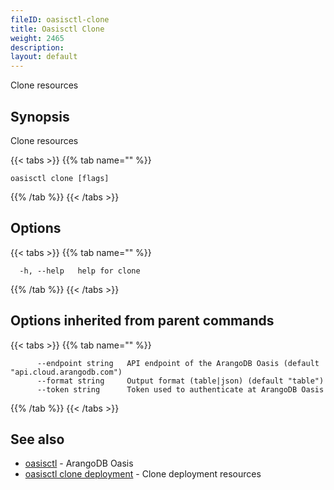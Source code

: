 ```yaml
---
fileID: oasisctl-clone
title: Oasisctl Clone
weight: 2465
description: 
layout: default
---
```

Clone resources

## Synopsis

Clone resources

{{< tabs >}}
{{% tab name="" %}}
```
oasisctl clone [flags]
```
{{% /tab %}}
{{< /tabs >}}

## Options

{{< tabs >}}
{{% tab name="" %}}
```
  -h, --help   help for clone
```
{{% /tab %}}
{{< /tabs >}}

## Options inherited from parent commands

{{< tabs >}}
{{% tab name="" %}}
```
      --endpoint string   API endpoint of the ArangoDB Oasis (default "api.cloud.arangodb.com")
      --format string     Output format (table|json) (default "table")
      --token string      Token used to authenticate at ArangoDB Oasis
```
{{% /tab %}}
{{< /tabs >}}

## See also

* [oasisctl](../oasisctl-options)	 - ArangoDB Oasis
* [oasisctl clone deployment](oasisctl-clone-deployment)	 - Clone deployment resources

